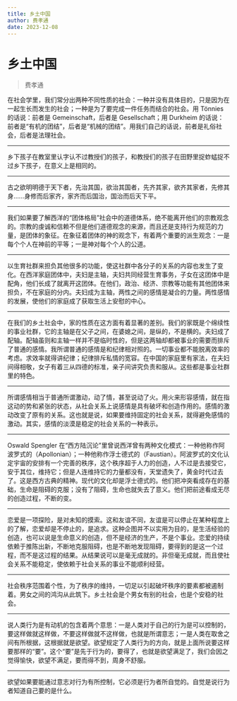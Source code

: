 ```yaml
---
title: 乡土中国
author: 费孝通
date: 2023-12-08
---
```


# 乡土中国

> 费孝通

在社会学里，我们常分出两种不同性质的社会：一种并没有具体目的，只是因为在一起生长而发生的社会；一种是为了要完成一件任务而结合的社会。用 Tönnies 的话说：前者是 Gemeinschaft，后者是 Gesellschaft；用 Durkheim 的话说：前者是“有机的团结”，后者是“机械的团结”。用我们自己的话说，前者是礼俗社会，后者是法理社会。

---

乡下孩子在教室里认字认不过教授们的孩子，和教授们的孩子在田野里捉蚱蜢捉不过乡下孩子，在意义上是相同的。

---

古之欲明明德于天下者，先治其国，欲治其国者，先齐其家，欲齐其家者，先修其身……身修而后家齐，家齐而后国治，国治而后天下平。

---

我们如果要了解西洋的“团体格局”社会中的道德体系，绝不能离开他们的宗教观念的。宗教的虔诚和信赖不但是他们道德观念的来源，而且还是支持行为规范的力量，是团体的象征。在象征着团体的神的观念下，有着两个重要的派生观念：一是每个个人在神前的平等；一是神对每个个人的公道。

---

以生育社群来担负其他很多的功能，使这社群中各分子的关系的内容也发生了变化。在西洋家庭团体中，夫妇是主轴，夫妇共同经营生育事务，子女在这团体中是配角，他们长成了就离开这团体。在他们，政治、经济、宗教等功能有其他团体来担负，不在家庭的分内。夫妇成为主轴，两性之间的感情是凝合的力量。两性感情的发展，使他们的家庭成了获取生活上安慰的中心。

---

在我们的乡土社会中，家的性质在这方面有着显著的差别。我们的家既是个绵续性的事业社群，它的主轴是在父子之间，在婆媳之间，是纵的，不是横的。夫妇成了配轴。配轴虽则和主轴一样并不是临时性的，但是这两轴却都被事业的需要而排斥了普通的感情。我所谓普通的感情是和纪律相对照的。一切事业都不能脱离效率的考虑。求效率就得讲纪律；纪律排斥私情的宽容。在中国的家庭里有家法，在夫妇间得相敬，女子有着三从四德的标准，亲子间讲究负责和服从。这些都是事业社群里的特色。

---

所谓感情相当于普通所谓激动，动了情，甚至说动了火。用火来形容感情，就在指这动的势和紧张的状态，从社会关系上说感情是具有破坏和创造作用的。感情的激动改变了原有的关系。这也就是说，如果要维持固定的社会关系，就得避免感情的激动。其实，感情的淡漠是稳定的社会关系的一种表示。

---

Oswald Spengler 在“西方陆沉论”里曾说西洋曾有两种文化模式：一种他称作阿波罗式的（Apollonian）；一种他称作浮士德式的（Faustian）。阿波罗式的文化认定宇宙的安排有一个完善的秩序，这个秩序超于人力的创造，人不过是去接受它，安于其位，维持它；但是人连维持它的力量都没有，天堂遗失了，黄金时代过去了。这是西方古典的精神。现代的文化却是浮士德式的。他们把冲突看成存在的基础，生命是阻碍的克服；没有了阻碍，生命也就失去了意义。他们把前途看成无尽的创造过程，不断的变。

---

恋爱是一项探险，是对未知的摸索。这和友谊不同，友谊是可以停止在某种程度上的了解，恋爱却是不停止的，是追求。这种企图并不以实用为目的，是生活经验的创造，也可以说是生命意义的创造，但不是经济的生产，不是个事业。恋爱的持续依赖于推陈出新，不断地克服阻碍，也是不断地发现阻碍，要得到的是这一个过程，而不是这过程的结果。从结果说可以是毫无成就的。非但毫无成就，而且使社会关系不能稳定，使依赖于社会关系的事业不能顺利经营。

---

社会秩序范围着个性，为了秩序的维持，一切足以引起破坏秩序的要素都被遏制着。男女之间的鸿沟从此筑下。乡土社会是个男女有别的社会，也是个安稳的社会。

---

说人类行为是有动机的包含着两个意思：一是人类对于自己的行为是可以控制的，要这样做就这样做，不要这样做就不这样做，也就是所谓意志；一是人类在取舍之间有所根据，这根据就是欲望。欲望规定了人类行为的方向，就是上面所说要这样要那样的“要”。这个“要”是先于行为的，要得了，也就是欲望满足了，我们会因之觉得愉快，欲望不满足，要而得不到，周身不舒服。

---

欲望如果要能通过意志对行为有所控制，它必须是行为者所自觉的。自觉是说行为者知道自己要的是什么。
